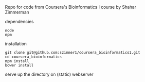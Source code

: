 Repo for code from Coursera's Bioinformatics I course
by Shahar Zimmerman

dependencies

    node
    npm

installation

    git clone git@github.com:szimmer1/coursera_bioinformatics1.git
    cd coursera_bioinformatics
    npm install
    bower install

serve up the directory on (static) webserver
